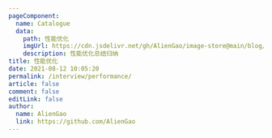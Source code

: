 ```yaml
---
pageComponent:
  name: Catalogue
  data:
    path: 性能优化
    imgUrl: https://cdn.jsdelivr.net/gh/AlienGao/image-store@main/blog/ui.4wbznjjh9rs0.png
    description: 性能优化总结归纳
title: 性能优化
date: 2021-08-12 10:05:20
permalink: /interview/performance/
article: false
comment: false
editLink: false
author:
  name: AlienGao
  link: https://github.com/AlienGao
---
```


